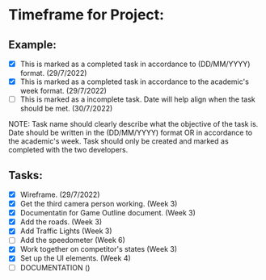 # Timeframe for Project:

## Example:
- [X] This is marked as a completed task in accordance to (DD/MM/YYYY) format. (29/7/2022)
- [X] This is marked as a completed task in accordance to the academic's week format. (29/7/2022)
- [ ] This is marked as a incomplete task. Date will help align when the task should be met. (30/7/2022)

NOTE: Task name should clearly describe what the objective of the task is. Date should be written in the (DD/MM/YYYY) format OR in accordance to the academic's week. Task should only be created and marked as completed with the two developers.

## Tasks:
- [X] Wireframe. (29/7/2022)
- [X] Get the third camera person working. (Week 3)
- [X] Documentatin for Game Outline document. (Week 3)
- [X] Add the roads. (Week 3)
- [X] Add Traffic Lights (Week 3)
- [ ] Add the speedometer (Week 6)
- [X] Work together on competitor's states (Week 3)
- [X] Set up the UI elements. (Week 4)
- [ ] DOCUMENTATION ()
